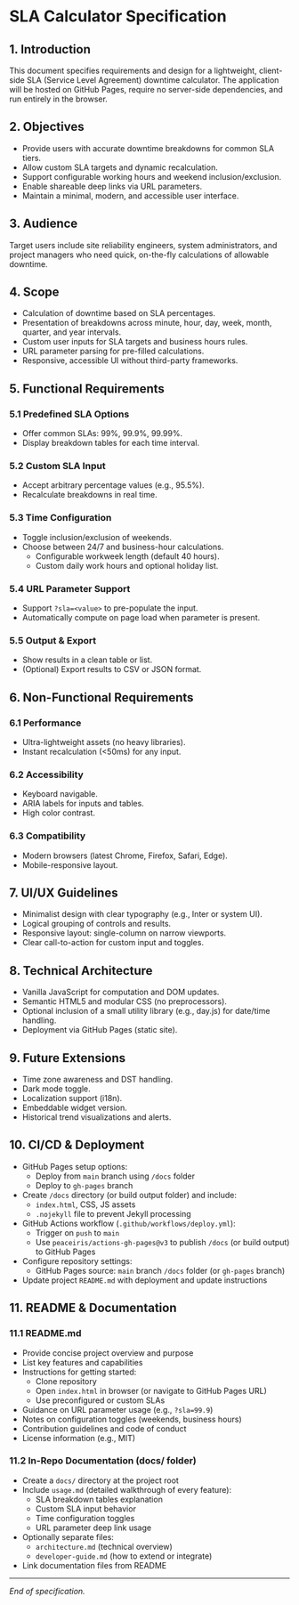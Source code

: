# SLA Calculator Specification

## 1. Introduction
This document specifies requirements and design for a lightweight, client-side SLA (Service Level Agreement) downtime calculator. The application will be hosted on GitHub Pages, require no server-side dependencies, and run entirely in the browser.

## 2. Objectives
- Provide users with accurate downtime breakdowns for common SLA tiers.
- Allow custom SLA targets and dynamic recalculation.
- Support configurable working hours and weekend inclusion/exclusion.
- Enable shareable deep links via URL parameters.
- Maintain a minimal, modern, and accessible user interface.

## 3. Audience
Target users include site reliability engineers, system administrators, and project managers who need quick, on-the-fly calculations of allowable downtime.

## 4. Scope
- Calculation of downtime based on SLA percentages.
- Presentation of breakdowns across minute, hour, day, week, month, quarter, and year intervals.
- Custom user inputs for SLA targets and business hours rules.
- URL parameter parsing for pre-filled calculations.
- Responsive, accessible UI without third-party frameworks.

## 5. Functional Requirements

### 5.1 Predefined SLA Options
- Offer common SLAs: 99%, 99.9%, 99.99%.
- Display breakdown tables for each time interval.

### 5.2 Custom SLA Input
- Accept arbitrary percentage values (e.g., 95.5%).
- Recalculate breakdowns in real time.

### 5.3 Time Configuration
- Toggle inclusion/exclusion of weekends.
- Choose between 24/7 and business-hour calculations.
  - Configurable workweek length (default 40 hours).
  - Custom daily work hours and optional holiday list.

### 5.4 URL Parameter Support
- Support `?sla=<value>` to pre-populate the input.
- Automatically compute on page load when parameter is present.

### 5.5 Output & Export
- Show results in a clean table or list.
- (Optional) Export results to CSV or JSON format.

## 6. Non-Functional Requirements

### 6.1 Performance
- Ultra-lightweight assets (no heavy libraries). 
- Instant recalculation (<50ms) for any input.

### 6.2 Accessibility
- Keyboard navigable.
- ARIA labels for inputs and tables.
- High color contrast.

### 6.3 Compatibility
- Modern browsers (latest Chrome, Firefox, Safari, Edge).
- Mobile-responsive layout.

## 7. UI/UX Guidelines
- Minimalist design with clear typography (e.g., Inter or system UI).
- Logical grouping of controls and results.
- Responsive layout: single-column on narrow viewports.
- Clear call-to-action for custom input and toggles.

## 8. Technical Architecture
- Vanilla JavaScript for computation and DOM updates.
- Semantic HTML5 and modular CSS (no preprocessors).
- Optional inclusion of a small utility library (e.g., day.js) for date/time handling.
- Deployment via GitHub Pages (static site).

## 9. Future Extensions
- Time zone awareness and DST handling.
- Dark mode toggle.
- Localization support (i18n).
- Embeddable widget version.
- Historical trend visualizations and alerts.

## 10. CI/CD & Deployment
- GitHub Pages setup options:
  - Deploy from `main` branch using `/docs` folder
  - Deploy to `gh-pages` branch
- Create `/docs` directory (or build output folder) and include:
  - `index.html`, CSS, JS assets
  - `.nojekyll` file to prevent Jekyll processing
- GitHub Actions workflow (`.github/workflows/deploy.yml`):
  - Trigger on `push` to `main`
  - Use `peaceiris/actions-gh-pages@v3` to publish `/docs` (or build output) to GitHub Pages
- Configure repository settings:
  - GitHub Pages source: `main` branch `/docs` folder (or `gh-pages` branch)
- Update project `README.md` with deployment and update instructions

## 11. README & Documentation

### 11.1 README.md
- Provide concise project overview and purpose
- List key features and capabilities
- Instructions for getting started:
  - Clone repository
  - Open `index.html` in browser (or navigate to GitHub Pages URL)
  - Use preconfigured or custom SLAs
- Guidance on URL parameter usage (e.g., `?sla=99.9`)
- Notes on configuration toggles (weekends, business hours)
- Contribution guidelines and code of conduct
- License information (e.g., MIT)

### 11.2 In-Repo Documentation (docs/ folder)
- Create a `docs/` directory at the project root
- Include `usage.md` (detailed walkthrough of every feature):
  - SLA breakdown tables explanation
  - Custom SLA input behavior
  - Time configuration toggles
  - URL parameter deep link usage
- Optionally separate files:
  - `architecture.md` (technical overview)
  - `developer-guide.md` (how to extend or integrate)
- Link documentation files from README


---
*End of specification.*
